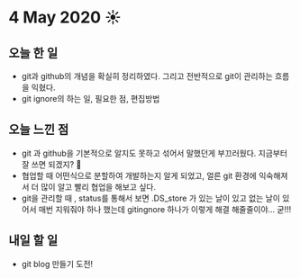 # 4 May 2020 ☀️

## 오늘 한 일
  - git과 github의 개념을 확실히 정리하였다. 그리고 전반적으로 git이 관리하는 흐름을 익혔다. 
  - git ignore의 하는 일, 필요한 점, 편집방법

## 오늘 느낀 점
  - git 과 github을 기본적으로 알지도 못하고 섞어서 말했던게 부끄러웠다. 지금부터 잘 쓰면 되겠지? 🙈
  - 협업할 때 어떤식으로 분할하여 개발하는지 알게 되었고, 얼른 git 환경에 익숙해져서 더 많이 알고 빨리 협업을 해보고 싶다.
  - git을 관리할 때 , status를 통해서 보면 .DS_store 가 있는 날이 있고 없는 날이 있어서 매번 지워줘야 하나 했는데 gitingnore 하나가 이렇게 해결 해줄줄이야... 굳!!! 

## 내일 할 일
  - git blog 만들기 도전!